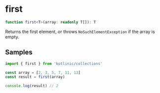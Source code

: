 # first

```ts
function first<T>(array: readonly T[]): T
```

Returns the first element, or throws `NoSuchElementException` if the array is empty.

## Samples

```ts
import { first } from 'kotlinic/collections'

const array = [2, 3, 5, 7, 11, 13]
const result = first(array)

console.log(result) // 2
```
